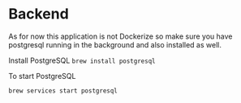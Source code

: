 # Backend

As for now this application is not Dockerize so make sure you have postgresql running in the background and also installed as well.

Install PostgreSQL 
`brew install postgresql`

To start PostgreSQL

`brew services start postgresql`
